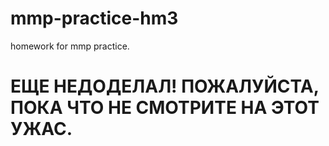 # mmp-practice-hm3
homework for mmp practice.
# ЕЩЕ НЕДОДЕЛАЛ! ПОЖАЛУЙСТА, ПОКА ЧТО НЕ СМОТРИТЕ НА ЭТОТ УЖАС.
